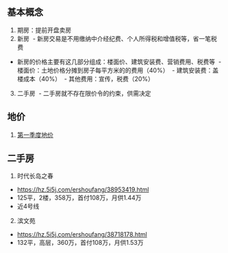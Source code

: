 ## 基本概念
1. 期房：提前开盘卖房
2. 新房
  - 新房交易是不用缴纳中介经纪费、个人所得税和增值税等，省一笔税费
  - 新房的价格主要有这几部分组成：楼面价、建筑安装费、营销费用、税费等
  - 楼面价：土地价格分摊到房子每平方米的的费用（40%）
  - 建筑安装费：盖楼成本（40%）
  - 其他费用：宣传，税费（20%）
3. 二手房
  - 二手房就不存在限价令的约束，供需决定
  

## 地价
1. [第一季度地价](http://www.tmsf.com/upload/info/subjectspecial/15240405860760/index.html)

## 二手房
1. 时代长岛之春
 - https://hz.5i5j.com/ershoufang/38953419.html
 - 125平，2楼，358万，首付108万，月供1.44万
 - 近4号线
 
2. 滨文苑
 - https://hz.5i5j.com/ershoufang/38718178.html
 - 132平，高层，360万，首付108万，月供1.53万
